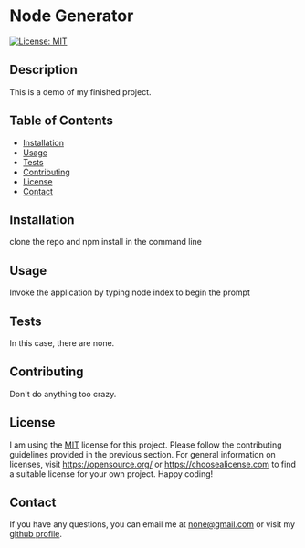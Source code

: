 # Node Generator
[![License: MIT](https://img.shields.io/badge/License-MIT-yellow.svg)](https://opensource.org/licenses/MIT)  

## Description
This is a demo of my finished project.

## Table of Contents
  
  - [Installation](#installation)
  - [Usage](#usage)
  - [Tests](#tests)
  - [Contributing](#contributing)
  - [License](#license)
  - [Contact](#contact)


## Installation
clone the repo and npm install in the command line

## Usage
Invoke the application by typing node index to begin the prompt
  
## Tests
In this case, there are none.

## Contributing
Don't do anything too crazy. 

## License
I am using the [MIT](https://opensource.org/licenses/MIT) license for this project. Please follow the contributing guidelines provided in the previous section. For general information on licenses, visit https://opensource.org/ or https://choosealicense.com  to find a suitable license for your own project. Happy coding!
    

## Contact
If you have any questions, you can email me at none@gmail.com or visit my [github profile](https://github.com/njacques47). 
  